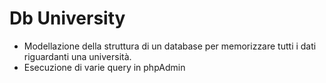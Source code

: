 #  Db University

- Modellazione della struttura di un database per memorizzare tutti i dati riguardanti una università.
- Esecuzione di varie query in phpAdmin

